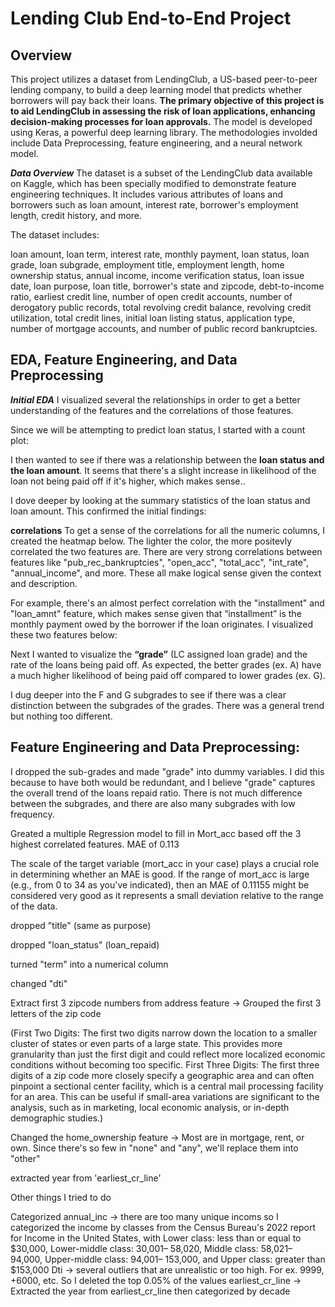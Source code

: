 # Lending Club End-to-End Project

## Overview
This project utilizes a dataset from LendingClub, a US-based peer-to-peer lending company, to build a deep learning model that predicts whether borrowers will pay back their loans. **The primary objective of this project is to aid LendingClub in assessing the risk of loan applications, enhancing decision-making processes for loan approvals.** The model is developed using Keras, a powerful deep learning library. The methodologies involded include Data Preprocessing, feature engineering, and a neural network model.

***Data Overview***
The dataset is a subset of the LendingClub data available on Kaggle, which has been specially modified to demonstrate feature engineering techniques. It includes various attributes of loans and borrowers such as loan amount, interest rate, borrower's employment length, credit history, and more.

The dataset includes:

loan amount, loan term, interest rate, monthly payment, loan status, loan grade, loan subgrade, employment title, employment length, home ownership status, annual income, income verification status, loan issue date, loan purpose, loan title, borrower's state and zipcode, debt-to-income ratio, earliest credit line, number of open credit accounts, number of derogatory public records, total revolving credit balance, revolving credit utilization, total credit lines, initial loan listing status, application type, number of mortgage accounts, and number of public record bankruptcies.

## EDA, Feature Engineering, and Data Preprocessing 
***Initial EDA***
I visualized several the relationships in order to get a better understanding of the features and the correlations of those features.

Since we will be attempting to predict loan status, I started with a count plot:


I then wanted to see if there was a relationship between the **loan status and the loan amount**. It seems that there's a slight increase in likelihood of the loan not being paid off if it's higher, which makes sense..




I dove deeper by looking at the summary statistics of the loan status and loan amount. This confirmed the initial findings:




**correlations**
To get a sense of the correlations for all the numeric columns, I created the heatmap below. The lighter the color, the more positevly correlated the two features are. There are very strong correlations between features like "pub_rec_bankruptcies", "open_acc", "total_acc", "int_rate", "annual_income", and more. These all make logical sense given the context and description. 



For example, there's an almost perfect correlation with the "installment" and "loan_amnt" feature, which makes sense given that “installment” is the monthly payment owed by the borrower if the loan originates. I visualized these two features below:


Next I wanted to visualize the **“grade”** (LC assigned loan grade) and the rate of the loans being paid off. As expected, the better grades (ex. A) have a much higher likelihood of being paid off compared to lower grades (ex. G). 


I dug deeper into the F and G subgrades to see if there was a clear distinction between the subgrades of the grades. There was a general trend but nothing too different. 

## Feature Engineering and Data Preprocessing:

I dropped the sub-grades and made "grade" into dummy variables. I did this because to have both would be redundant, and I believe "grade" captures the overall trend of the loans repaid ratio. There is not much difference between the subgrades, and there are also many subgrades with low frequency.



Greated a multiple Regression model to fill in Mort_acc based off the 3 highest correlated features. MAE of 0.113



The scale of the target variable (mort_acc in your case) plays a crucial role in determining whether an MAE is good. If the range of mort_acc is large (e.g., from 0 to 34 as you've indicated), then an MAE of 0.11155 might be considered very good as it represents a small deviation relative to the range of the data.




dropped "title" (same as purpose)



dropped "loan_status" (loan_repaid)





turned "term" into a numerical column


changed "dti"




Extract first 3 zipcode numbers from address feature -> Grouped the first 3 letters of the zip code

(First Two Digits: The first two digits narrow down the location to a smaller cluster of states or even parts of a large state. This provides more granularity than just the first digit and could reflect more localized economic conditions without becoming too specific.
First Three Digits: The first three digits of a zip code more closely specify a geographic area and can often pinpoint a sectional center facility, which is a central mail processing facility for an area. This can be useful if small-area variations are significant to the analysis, such as in marketing, local economic analysis, or in-depth demographic studies.)



Changed the home_ownership feature -> Most are in mortgage, rent, or own. Since there's so few in "none" and "any", we'll replace them into "other"



extracted year from 'earliest_cr_line'







Other things I tried to do


Categorized annual_inc -> there are too many unique incoms so I categorized the income by classes from the Census Bureau's 2022 report for Income in the United States, with Lower class: less than or equal to $30,000, Lower-middle class:  30,001– 58,020, Middle class:  58,021– 94,000, Upper-middle class:  94,001– 153,000, and Upper class: greater than $153,000
Dti -> several outliers that are unrealistic or too high. For ex. 9999, +6000, etc. So I deleted the top 0.05% of the values
earliest_cr_line -> Extracted the year from earliest_cr_line then categorized by decade


